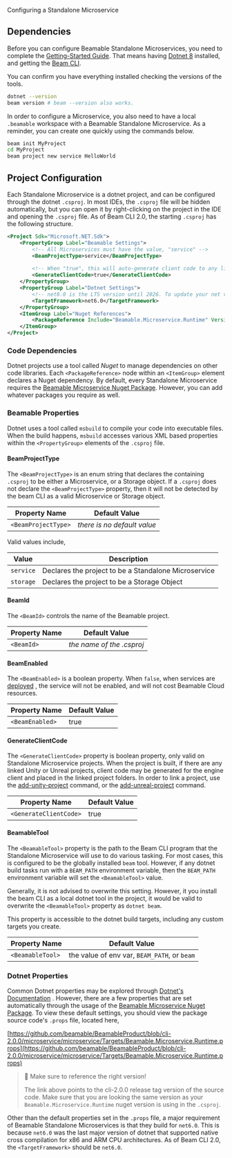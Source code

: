 Configuring a Standalone Microservice

## Dependencies

Before you can configure Beamable Standalone Microservices, you need to complete the [Getting-Started Guide](doc:cli-guide-getting-started). That means having [Dotnet 8](https://dotnet.microsoft.com/en-us/download/dotnet/8.0) installed, and getting the  [Beam CLI](https://www.nuget.org/packages/Beamable.Tools). 

You can confirm you have everything installed checking the versions of the tools.
```sh
dotnet --version
beam version # beam --version also works.
```

In order to configure a Microservice, you also need to have a local `.beamable` workspace with a Beamable Standalone Microservice. As a reminder, you can create one quickly using the commands below.
```sh
beam init MyProject
cd MyProject
beam project new service HelloWorld
```

## Project Configuration 

Each Standalone Microservice is a dotnet project, and can be configured through the dotnet `.csproj`. In most IDEs, the `.csproj` file will be hidden automatically, but you can open it by right-clicking on the project in the IDE and opening the `.csproj` file. As of Beam CLI 2.0, the starting `.csproj` has the following structure. 

```xml
<Project Sdk="Microsoft.NET.Sdk">  
    <PropertyGroup Label="Beamable Settings">  
        <!-- All Microservices must have the value, "service" -->  
        <BeamProjectType>service</BeamProjectType>  
  
        <!-- When "true", this will auto-generate client code to any linked unity projects -->  
        <GenerateClientCode>true</GenerateClientCode>  
    </PropertyGroup>  
    <PropertyGroup Label="Dotnet Settings">  
        <!-- net8.0 is the LTS version until 2026. To update your net version, update the <TargetFramework> when Beamable announces support. -->  
        <TargetFramework>net6.0</TargetFramework>  
    </PropertyGroup>  
    <ItemGroup Label="Nuget References">  
        <PackageReference Include="Beamable.Microservice.Runtime" Version="2.0.0" />  
    </ItemGroup>  
</Project>
```

### Code Dependencies

Dotnet projects use a tool called _Nuget_ to manage dependencies on other code libraries. Each `<PackageReference>` node within an `<ItemGroup>` element declares a Nuget dependency. By default, every Standalone Microservice requires the [Beamable Microservice Nuget Package](https://www.nuget.org/packages/Beamable.Microservice.Runtime). However, you can add whatever packages you require as well. 


### Beamable Properties

Dotnet uses a tool called `msbuild` to compile your code into executable files. When the build happens, `msbuild` accesses various XML based properties within the `<PropertyGroup>` elements of the `.csproj` file. 

#### BeamProjectType

The `<BeamProjectType>` is an enum string that declares the containing `.csproj` to be either a Microservice, or a Storage object. If a `.csproj` does not declare the `<BeamProjectType>` property, then it will not be detected by the beam CLI as a valid Microservice or Storage object. 

| Property Name       | Default Value               |
| ------------------- | --------------------------- |
| `<BeamProjectType>` | _there is no default value_ |

Valid values include, 

| Value     | Description                                          |
| --------- | ---------------------------------------------------- |
| `service` | Declares the project to be a Standalone Microservice |
| `storage` | Declares the project to be a Storage Object          |

#### BeamId

The `<BeamId>` controls the name of the Beamable project. 

| Property Name | Default Value             |
| ------------- | ------------------------- |
| `<BeamId>`    | _the name of the .csproj_ |

#### BeamEnabled

The `<BeamEnabled>` is a boolean property. When `false`, when services are [deployed](doc:cli-guide-microservice-deployment) , the service will not be enabled, and will not cost Beamable Cloud resources.

| Property Name   | Default Value |
| --------------- | ------------- |
| `<BeamEnabled>` | true          |

#### GenerateClientCode 

The `<GenerateClientCode>` property is boolean property, only valid on Standalone Microservice projects. When the project is built, if there are any linked Unity or Unreal projects, client code may be generated for the engine client and placed in the linked project folders. In order to link a project, use the [add-unity-project](doc:cli-add-unity-project) command, or the [add-unreal-project](doc:cli-add-unreal-project) command. 

| Property Name          | Default Value |
| ---------------------- | ------------- |
| `<GenerateClientCode>` | true          |

#### BeamableTool

The `<BeamableTool>` property is the path to the Beam CLI program that the Standalone Microservice will use to do various tasking. For most cases, this is configured to be the globally installed `beam` tool. However, if any dotnet build tasks run with a `BEAM_PATH` environment variable, then the `BEAM_PATH` environment variable will set the `<BeamableTool>` value. 

Generally, it is not advised to overwrite this setting. However, it you install the beam CLI as a local dotnet tool in the project, it would be valid to overwrite the `<BeamableTool>` property as `dotnet beam`. 

This property is accessible to the dotnet build targets, including any custom targets you create. 

| Property Name    | Default Value                                |
| ---------------- | -------------------------------------------- |
| `<BeamableTool>` | the value of env var, `BEAM_PATH`, or `beam` |


### Dotnet Properties

Common Dotnet properties may be explored through [Dotnet's Documentation](https://learn.microsoft.com/en-us/visualstudio/msbuild/common-msbuild-project-properties?view=vs-2022) . However, there are a few properties that are set automatically through the usage of the [Beamable Microservice Nuget Package](https://www.nuget.org/packages/Beamable.Microservice.Runtime). To view these default settings, you should view the package source code's `.props` file, located here, 

[https://github.com/beamable/BeamableProduct/blob/cli-2.0.0/microservice/microservice/Targets/Beamable.Microservice.Runtime.props](https://github.com/beamable/BeamableProduct/blob/cli-2.0.0/microservice/microservice/Targets/Beamable.Microservice.Runtime.props)

> 📘 Make sure to reference the right version!
>
> The link above points to the cli-2.0.0 release tag version of the source code. Make sure that you are looking the same version as your `Beamable.Microservice.Runtime` nuget version is using in the `.csproj`. 
 
Other than the default properties set in the `.props` file, a major requirement of Beamable Standalone Microservices is that they build for `net6.0`. This is because `net6.0` was the last major version of dotnet that supported native cross compilation for x86 and ARM CPU architectures. As of Beam CLI 2.0, the `<TargetFramework>` should be `net6.0`. 


